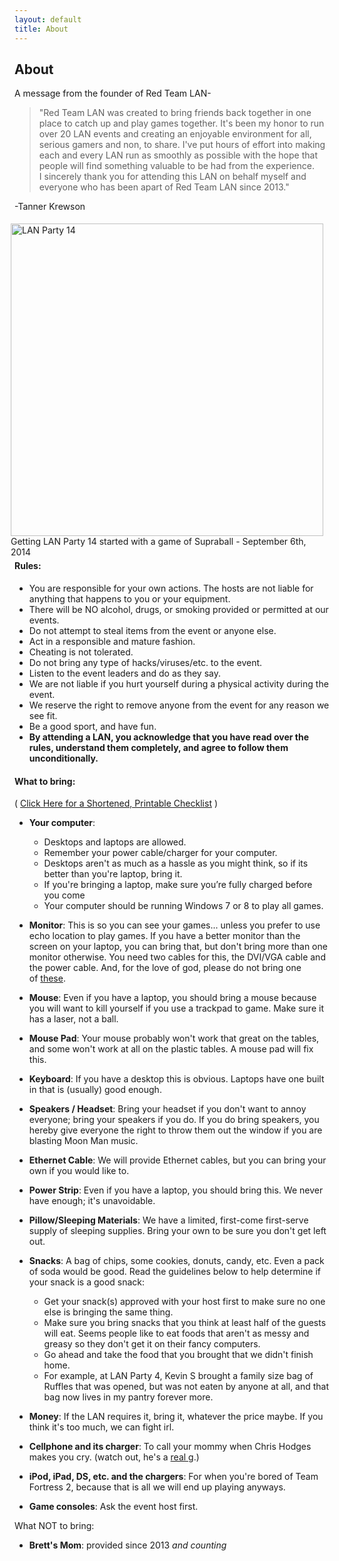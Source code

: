 ```yaml
---
layout: default
title: About
---
```


## About

A message from the founder of Red Team LAN-
<blockquote class="blockquote">"Red Team LAN was created to bring friends back together in one place to catch up and play games together. It's been my honor to run over 20 LAN events and creating an enjoyable environment for all, serious gamers and non, to share. I've put hours of effort into making each and every LAN run as smoothly as possible with the hope that people will find something valuable to be had from the experience. I sincerely thank you for attending this LAN on behalf myself and everyone who has been apart of Red Team LAN since 2013."</blockquote>

-Tanner Krewson

<figure class="figure" style="display:inline;float:right;margin:5px 10px;">
  <img
    width="500"
    src="{{ site.github.url }}/img/lan-party-14.jpg"
    class="figure-img img-fluid rounded"
    alt="LAN Party 14">
  <figcaption class="figure-caption text-xs-right">Getting LAN Party 14 started with a game of Supraball - September 6th, 2014</figcaption>
</figure>

#### Rules:
- You are responsible for your own actions. The hosts are not liable for anything that happens to you or your equipment.
- There will be NO alcohol, drugs, or smoking provided or permitted at our events.
- Do not attempt to steal items from the event or anyone else.
- Act in a responsible and mature fashion.
- Cheating is not tolerated.
- Do not bring any type of hacks/viruses/etc. to the event.
- Listen to the event leaders and do as they say.
- We are not liable if you hurt yourself during a physical activity during the event.
- We reserve the right to remove anyone from the event for any reason we see fit.
- Be a good sport, and have fun.
- **By attending a LAN, you acknowledge that you have read over the rules, understand them completely, and agree to follow them unconditionally.**

#### What to bring:

( [Click Here for a Shortened, Printable Checklist](https://docs.google.com/document/d/1Y3UrP7L8gHSwFeqJHDsV3vuJ28vzJbHS7lOWkD7EUts/edit?usp=sharing) )

- **Your computer**:
    - Desktops and laptops are allowed. 
    - Remember your power cable/charger for your computer.
    - Desktops aren't as much as a hassle as you might think, so if its better than you're laptop, bring it.
    - If you're bringing a laptop, make sure you’re fully charged before you come
    - Your computer should be running Windows 7 or 8 to play all games.

- **Monitor**: This is so you can see your games... unless you prefer to use echo location to play games. If you have a better monitor than the screen on your laptop, you can bring that, but don't bring more than one monitor otherwise. You need two cables for this, the DVI/VGA cable and the power cable. And, for the love of god, please do not bring one of [these](http://www.blogcdn.com/www.engadget.com/media/2012/08/lg-21-9-dsc08402.jpg).
- **Mouse**: Even if you have a laptop, you should bring a mouse because you will want to kill yourself if you use a trackpad to game. Make sure it has a laser, not a ball.
- **Mouse Pad**: Your mouse probably won't work that great on the tables, and some won't work at all on the plastic tables. A mouse pad will fix this.
- **Keyboard**: If you have a desktop this is obvious. Laptops have one built in that is (usually) good enough.
- **Speakers / Headset**: Bring your headset if you don't want to annoy everyone; bring your speakers if you do. If you do bring speakers, you hereby give everyone the right to throw them out the window if you are blasting Moon Man music.
- **Ethernet Cable**: We will provide Ethernet cables, but you can bring your own if you would like to.
- **Power Strip**: Even if you have a laptop, you should bring this. We never have enough; it's unavoidable.
- **Pillow/Sleeping Materials**: We have a limited, first-come first-serve supply of sleeping supplies. Bring your own to be sure you don't get left out.
- **Snacks**: A bag of chips, some cookies, donuts, candy, etc. Even a pack of soda would be good. Read the guidelines below to help determine if your snack is a good snack:
    - Get your snack(s) approved with your host first to make sure no one else is bringing the same thing.
    - Make sure you bring snacks that you think at least half of the guests will eat. Seems people like to eat foods that aren't as messy and greasy so they don't get it on their fancy computers.
    - Go ahead and take the food that you brought that we didn't finish home.
    - For example, at LAN Party 4, Kevin S brought a family size bag of Ruffles that was opened, but was not eaten by anyone at all, and that bag now lives in my pantry forever more.

- **Money**: If the LAN requires it, bring it, whatever the price maybe. If you think it's too much, we can fight irl.
- **Cellphone and its charger**: To call your mommy when Chris Hodges makes you cry. (watch out, he's a [real g](https://www.youtube.com/watch?v=E9nzI_TOvsA).)
- **iPod, iPad, DS, etc. and the chargers**: For when you're bored of Team Fortress 2, because that is all we will end up playing anyways.
- **Game consoles**: Ask the event host first.

What NOT to bring:

- **Brett's Mom**: provided since 2013 _and counting_
